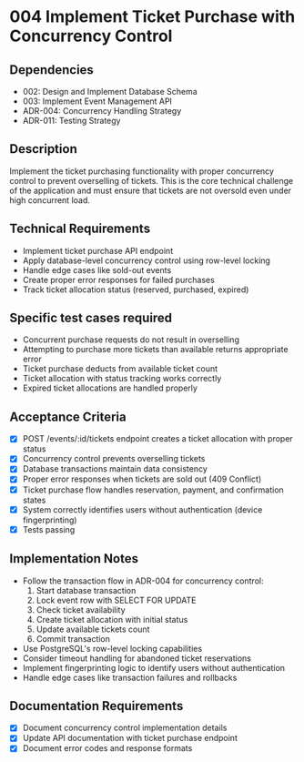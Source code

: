# 004 Implement Ticket Purchase with Concurrency Control

## Dependencies

- 002: Design and Implement Database Schema
- 003: Implement Event Management API
- ADR-004: Concurrency Handling Strategy
- ADR-011: Testing Strategy

## Description

Implement the ticket purchasing functionality with proper concurrency control to prevent overselling of tickets. This is the core technical challenge of the application and must ensure that tickets are not oversold even under high concurrent load.

## Technical Requirements

- Implement ticket purchase API endpoint
- Apply database-level concurrency control using row-level locking
- Handle edge cases like sold-out events
- Create proper error responses for failed purchases
- Track ticket allocation status (reserved, purchased, expired)

## Specific test cases required

- Concurrent purchase requests do not result in overselling
- Attempting to purchase more tickets than available returns appropriate error
- Ticket purchase deducts from available ticket count
- Ticket allocation with status tracking works correctly
- Expired ticket allocations are handled properly

## Acceptance Criteria

- [x] POST /events/:id/tickets endpoint creates a ticket allocation with proper status
- [x] Concurrency control prevents overselling tickets
- [x] Database transactions maintain data consistency
- [x] Proper error responses when tickets are sold out (409 Conflict)
- [x] Ticket purchase flow handles reservation, payment, and confirmation states
- [x] System correctly identifies users without authentication (device fingerprinting)
- [x] Tests passing

## Implementation Notes

- Follow the transaction flow in ADR-004 for concurrency control:
  1. Start database transaction
  2. Lock event row with SELECT FOR UPDATE
  3. Check ticket availability
  4. Create ticket allocation with initial status
  5. Update available tickets count
  6. Commit transaction
- Use PostgreSQL's row-level locking capabilities
- Consider timeout handling for abandoned ticket reservations
- Implement fingerprinting logic to identify users without authentication
- Handle edge cases like transaction failures and rollbacks

## Documentation Requirements

- [x] Document concurrency control implementation details
- [x] Update API documentation with ticket purchase endpoint
- [x] Document error codes and response formats
